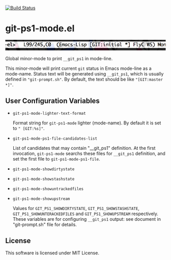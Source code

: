 [![Build Status](https://travis-ci.org/10sr/git-ps1-mode-el.svg)](https://travis-ci.org/10sr/git-ps1-mode-el)



git-ps1-mode.el
===============

![SS](ss.png)

Global minor-mode to print `__git_ps1` in mode-line.

This minor-mode will print current `git` status in Emacs mode-line as a
mode-name. Status text will be generated using `__git_ps1`, which is usually
defined in `"git-prompt.sh"`. By default, the text should be like
`"[GIT:master *]"`.




User Configuration Variables
----------------------------

* `git-ps1-mode-lighter-text-format`

  Format string for `git-ps1-mode` lighter (mode-name). By default it is set to
  `" [GIT:%s]"`.

* `git-ps1-mode-ps1-file-candidates-list`

  List of candidates that may contain \"__git_ps1\" definition.
  At the first invocation, `git-ps1-mode` searchs these files for `__git_ps1`
  definition, and set the first file to `git-ps1-mode-ps1-file`.

* `git-ps1-mode-showdirtystate`
* `git-ps1-mode-showstashstate`
* `git-ps1-mode-showuntrackedfiles`
* `git-ps1-mode-showupstream`

  Values for `GIT_PS1_SHOWDIRTYSTATE`, `GIT_PS1_SHOWSTASHSTATE`,
  `GIT_PS1_SHOWUNTERACKEDFILES` and `GIT_PS1_SHOWUPSTREAM` respectively.
  These variables are for configuring `__git_ps1` output: see document in
  "git-prompt.sh" file for details.


License
-------

This software is licensed under MIT License.
